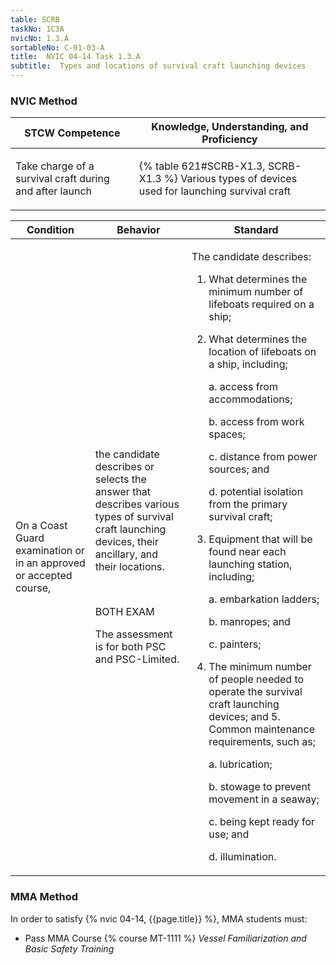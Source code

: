```yaml
---
table: SCRB
taskNo: 1C3A
nvicNo: 1.3.A 
sortableNo: C-01-03-A
title:  NVIC 04-14 Task 1.3.A
subtitle:  Types and locations of survival craft launching devices
---
```






### NVIC Method

<a style="display:none;" onclick="togglevisibility('nvic_methods')" >Show NVIC method.</a>

<div id='nvic_methods' class='show'>

<table>
<thead>
<tr>
<th class='forty'> STCW Competence </th>
<th class='sixty'> Knowledge, Understanding, and Proficiency </th>
</tr>
</thead>

<tbody>
<tr><td markdown='1'>

Take charge of a survival craft during and after launch

</td><td markdown='1'>

{% table 621#SCRB-X1.3, SCRB-X1.3 %} Various types of devices used for launching survival craft

</td></tr>


</tbody>
</table>


<table>
<thead>
<tr><th class='twenty'>  Condition </th><th class='twenty'> Behavior </th><th  class='sixty'>Standard </th></tr>
</thead>
<tbody >



<tr><td markdown='1'>

On a Coast Guard examination or in an approved or accepted course,

</td><td markdown='1'>

the candidate describes or selects the answer that describes various types of survival craft launching devices, their ancillary, and their locations.

<br>

<div class="tooltip" markdown='1'>

BOTH
EXAM

The assessment is for both PSC and PSC-Limited.

</div>


</td><td markdown='1'>

The candidate describes:

1. What determines the minimum number of lifeboats required on a ship;
2. What determines the location of lifeboats on a ship, including;

     a. access from accommodations;

     b. access from work spaces;

     c. distance from power sources; and 

     d. potential isolation from the primary survival craft;

3. Equipment that will be found near each launching station, including;

     a. embarkation ladders;

     b. manropes; and 

     c. painters;

4. The minimum number of people needed to operate the survival craft launching devices; and 5. Common maintenance requirements, such as;

     a. lubrication;

     b. stowage to prevent movement in a seaway;

     c. being kept ready for use; and 

     d. illumination. 

</td></tr>
</tbody>
</table>
</div>


### MMA Method

In order to satisfy  {% nvic 04-14, {{page.title}}  %}, MMA students must:

* Pass MMA Course {% course MT-1111 %}  *Vessel Familiarization and Basic Safety Training*